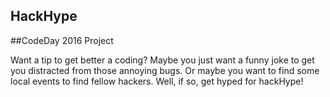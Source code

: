 ## HackHype

##CodeDay 2016 Project

Want a tip to get better a coding? Maybe you just want a funny joke to get you distracted from those annoying bugs. Or maybe you want to find some local events to find fellow hackers. Well, if so, get hyped for hackHype!